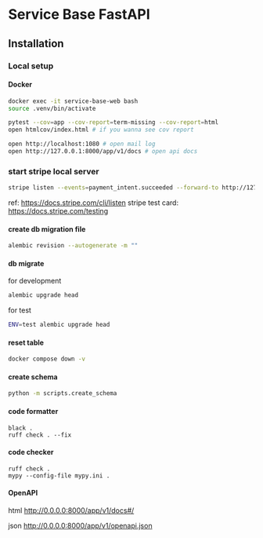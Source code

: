 # Service Base FastAPI

## Installation

### Local setup

#### Docker

```bash
docker exec -it service-base-web bash
source .venv/bin/activate

pytest --cov=app --cov-report=term-missing --cov-report=html
open htmlcov/index.html # if you wanna see cov report

open http://localhost:1080 # open mail log
open http://127.0.0.1:8000/app/v1/docs # open api docs

```

### start stripe local server

```sh
stripe listen --events=payment_intent.succeeded --forward-to http://127.0.0.1:8000/app/v1/payment-intents/webhook
```

ref: https://docs.stripe.com/cli/listen
stripe test card: https://docs.stripe.com/testing


#### create db migration file

```bash
alembic revision --autogenerate -m ""
```

#### db migrate

for development

```bash
alembic upgrade head
```

for test

```bash
ENV=test alembic upgrade head
```

#### reset table

```bash
docker compose down -v
```

#### create schema

```bash
python -m scripts.create_schema
```

#### code formatter

```
black .
ruff check . --fix
```

#### code checker

```
ruff check .
mypy --config-file mypy.ini .
```

#### OpenAPI

html
http://0.0.0.0:8000/app/v1/docs#/

json
http://0.0.0.0:8000/app/v1/openapi.json
